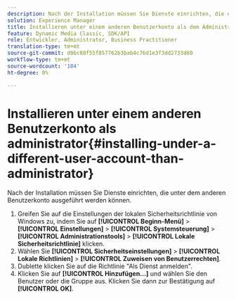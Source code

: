 ```yaml
---
description: Nach der Installation müssen Sie Dienste einrichten, die unter dem anderen Benutzerkonto ausgeführt werden können.
solution: Experience Manager
title: Installieren unter einem anderen Benutzerkonto als dem Administrator
feature: Dynamic Media Classic, SDK/API
role: Entwickler, Administrator, Business Practitioner
translation-type: tm+mt
source-git-commit: d0bc88f55f857762b3bab4c76d1e3f3dd2733d60
workflow-type: tm+mt
source-wordcount: '104'
ht-degree: 0%

---
```



# Installieren unter einem anderen Benutzerkonto als administrator{#installing-under-a-different-user-account-than-administrator}

Nach der Installation müssen Sie Dienste einrichten, die unter dem anderen Benutzerkonto ausgeführt werden können.

1. Greifen Sie auf die Einstellungen der lokalen Sicherheitsrichtlinie von Windows zu, indem Sie auf **[!UICONTROL Beginn-Menü]** > **[!UICONTROL Einstellungen]** > **[!UICONTROL Systemsteuerung]** > **[!UICONTROL Administrationstools]** > **[!UICONTROL Lokale Sicherheitsrichtlinie]** klicken.
1. Wählen Sie **[!UICONTROL Sicherheitseinstellungen]** > **[!UICONTROL Lokale Richtlinien]** > **[!UICONTROL Zuweisen von Benutzerrechten]**.
1. Dublette klicken Sie auf die Richtlinie &quot;Als Dienst anmelden&quot;.
1. Klicken Sie auf **[!UICONTROL Hinzufügen...]** und wählen Sie den Benutzer oder die Gruppe aus. Klicken Sie dann zur Bestätigung auf **[!UICONTROL OK]**.
